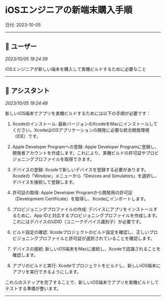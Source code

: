 # iOSエンジニアの新端末購入手順

日付: 2023-10-05

---

## 👤 ユーザー
*2023/10/05 19:24:39*

iOSエンジニアが新しい端末を購入して実機ビルドするために必要なこと

---

## 🤖 アシスタント
*2023/10/05 19:24:48*

新しいiOS端末でアプリを実機ビルドするためには以下の手順が必要です：

1. Xcodeのインストール: 最新バージョンのXcodeをMacにインストールしてください。XcodeはiOSアプリケーションの開発に必要な統合開発環境（IDE）です。

2. Apple Developer Programへの登録: Apple Developer Programに登録し、開発者アカウントを作成します。これにより、実機ビルドの許可証やプロビジョニングプロファイルを取得できます。

3. デバイスの登録: Xcodeで新しいデバイスを登録する必要があります。Xcodeの「Window」メニューから「Devices and Simulators」を選択し、デバイスを接続して登録します。

4. 許可証の取得: Apple Developer Programから開発用の許可証（Development Certificate）を取得し、Xcodeにインポートします。

5. プロビジョニングプロファイルの作成: デバイスにアプリをインストールするために、App IDと対応するプロビジョニングプロファイルを作成します。これにはデバイスのUDID（ユニークデバイス識別子）が必要です。

6. ビルド設定の確認: Xcodeプロジェクトのビルド設定を確認し、正しいプロビジョニングプロファイルと許可証が選択されていることを確認します。

7. デバイスの接続: 新しいiOS端末をMacに接続し、Xcodeで認識されることを確認します。

8. アプリのビルドと実行: Xcodeでプロジェクトをビルドし、新しいiOS端末にアプリを実行できるようにします。

これらのステップを完了することで、新しいiOS端末でアプリを実機ビルドしてテストする準備が整います。

---
